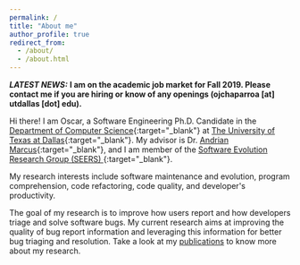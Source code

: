 ```yaml
---
permalink: /
title: "About me"
author_profile: true
redirect_from: 
  - /about/
  - /about.html
---
```


***LATEST NEWS:*** **I am on the academic job market for Fall 2019. Please contact me if you are hiring or know of any openings (ojchaparroa [at] utdallas [dot] edu).**

Hi there! I am Oscar, a Software Engineering Ph.D. Candidate in the [Department of Computer Science](http://cs.utdallas.edu/){:target="_blank"} at [The University of Texas at Dallas](http://www.utdallas.edu/){:target="_blank"}. My advisor is Dr. [Andrian Marcus](http://www.utdallas.edu/~amarcus/){:target="_blank"}, and I am member of the [Software Evolution Research Group (SEERS) ](https://seers.utdallas.edu){:target="_blank"}.

My research interests include software maintenance and evolution, program comprehension, code refactoring, code quality, and developer's productivity.

The goal of my research is to improve how users report and how developers triage and solve software bugs. My current research aims at improving the quality of bug report information and leveraging this information for better bug triaging and resolution. Take a look at my [publications](publications/) to know more about my research.



